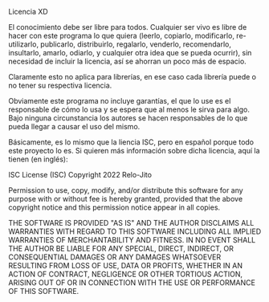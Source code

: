 Licencia XD

El conocimiento debe ser libre para todos. Cualquier ser vivo es libre de hacer
con este programa lo que quiera (leerlo, copiarlo, modificarlo, re-utilizarlo,
publicarlo, distribuirlo, regalarlo, venderlo, recomendarlo, insultarlo, amarlo,
odiarlo, y cualquier otra idea que se pueda ocurrir), sin necesidad de incluir
la licencia, así se ahorran un poco más de espacio.

Claramente esto no aplica para librerías, en ese caso cada librería puede o no
tener su respectiva licencia.

Obviamente este programa no incluye garantías, el que lo use es el responsable
de cómo lo usa y se espera que al menos le sirva para algo. Bajo ninguna
circunstancia los autores se hacen responsables de lo que pueda llegar a causar
el uso del mismo.

Básicamente, es lo mismo que la liencia ISC, pero en español porque todo este
proyecto lo es. Si quieren más información sobre dicha licencia, aquí la tienen
(en inglés):

ISC License (ISC)
Copyright 2022 Relo-Jito

Permission to use, copy, modify, and/or distribute this software for any purpose
with or without fee is hereby granted, provided that the above copyright notice
and this permission notice appear in all copies.

THE SOFTWARE IS PROVIDED "AS IS" AND THE AUTHOR DISCLAIMS ALL WARRANTIES WITH
REGARD TO THIS SOFTWARE INCLUDING ALL IMPLIED WARRANTIES OF MERCHANTABILITY AND
FITNESS. IN NO EVENT SHALL THE AUTHOR BE LIABLE FOR ANY SPECIAL, DIRECT,
INDIRECT, OR CONSEQUENTIAL DAMAGES OR ANY DAMAGES WHATSOEVER RESULTING FROM LOSS
OF USE, DATA OR PROFITS, WHETHER IN AN ACTION OF CONTRACT, NEGLIGENCE OR OTHER
TORTIOUS ACTION, ARISING OUT OF OR IN CONNECTION WITH THE USE OR PERFORMANCE OF
THIS SOFTWARE.
